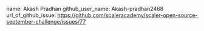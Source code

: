 name: Akash Pradhan
github_user_name: Akash-pradhan2468
url_of_github_issue: https://github.com/scaleracademy/scaler-open-source-september-challenge/issues/77